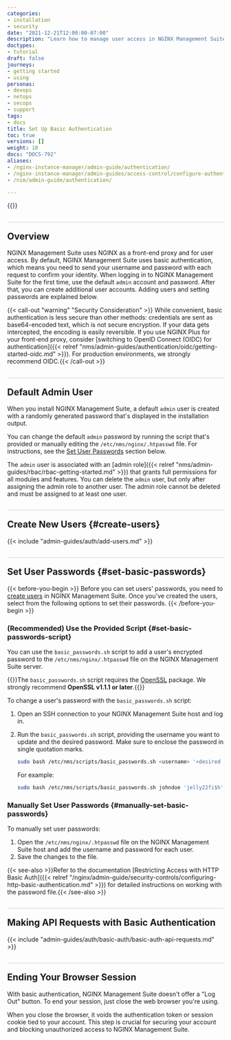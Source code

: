 ```yaml
---
categories:
- installation
- security
date: "2021-12-21T12:00:00-07:00"
description: "Learn how to manage user access in NGINX Management Suite using basic authentication with NGINX as a front-end proxy. This guide covers first-time login, creating additional users, and setting passwords."
doctypes:
- tutorial
draft: false
journeys:
- getting started
- using
personas:
- devops
- netops
- secops
- support
tags:
- docs
title: Set Up Basic Authentication
toc: true
versions: []
weight: 10
docs: "DOCS-792"
aliases:
- /nginx-instance-manager/admin-guide/authentication/
- /nginx-instance-manager/admin-guides/access-control/configure-authentication/
- /nim/admin-guide/authentication/

---
```


{{<custom-styles>}}

<style>
h2 {
  border-top: 1px solid #ccc;
  padding-top:20px;
}
</style>

## Overview

NGINX Management Suite uses NGINX as a front-end proxy and for user access. By default, NGINX Management Suite uses basic authentication, which means you need to send your username and password with each request to confirm your identity. When logging in to NGINX Management Suite for the first time, use the default `admin` account and password. After that, you can create additional user accounts. Adding users and setting passwords are explained below.

{{< call-out "warning" "Security Consideration" >}} While convenient, basic authentication is less secure than other methods: credentials are sent as base64-encoded text, which is not secure encryption. If your data gets intercepted, the encoding is easily reversible. If you use NGINX Plus for your front-end proxy, consider [switching to OpenID Connect (OIDC) for authentication]({{< relref "nms/admin-guides/authentication/oidc/getting-started-oidc.md" >}}). For production environments, we strongly recommend OIDC.{{< /call-out >}}

## Default Admin User

When you install NGINX Management Suite, a default `admin` user is created with a randomly generated password that's displayed in the installation output.

You can change the default `admin` password by running the script that's provided or manually editing the `/etc/nms/nginx/.htpasswd` file. For instructions, see the [Set User Passwords](#set-basic-passwords) section below.

The `admin` user is associated with an [admin role]({{< relref "nms/admin-guides/rbac/rbac-getting-started.md" >}}) that grants full permissions for all modules and features. You can delete the `admin` user, but only after assigning the admin role to another user. The admin role cannot be deleted and must be assigned to at least one user.

## Create New Users {#create-users}

{{< include "admin-guides/auth/add-users.md" >}}

## Set User Passwords {#set-basic-passwords}

{{< before-you-begin >}}
Before you can set users' passwords, you need to [create users](#create-users) in NGINX Management Suite. Once you've created the users, select from the following options to set their passwords.
{{< /before-you-begin >}}

### (Recommended) Use the Provided Script {#set-basic-passwords-script}

You can use the `basic_passwords.sh` script to add a user's encrypted password to the `/etc/nms/nginx/.htpasswd` file on the NGINX Management Suite server. 

{{<note>}}The `basic_passwords.sh` script requires the [OpenSSL](https://www.openssl.org) package. We strongly recommend **OpenSSL v1.1.1 or later**.{{</note>}}

To change a user's password with the `basic_passwords.sh` script:

1. Open an SSH connection to your NGINX Management Suite host and log in.
2. Run the `basic_passwords.sh` script, providing the username you want to update and the desired password. Make sure to enclose the password in single quotation marks.

    ```bash
    sudo bash /etc/nms/scripts/basic_passwords.sh <username> '<desired password>'
    ```

    For example:

    ```bash
    sudo bash /etc/nms/scripts/basic_passwords.sh johndoe 'jelly22fi$h'
    ```

### Manually Set User Passwords {#manually-set-basic-passwords}

To manually set user passwords:

1. Open the `/etc/nms/nginx/.htpasswd` file on the NGINX Management Suite host and add the username and password for each user. 
2. Save the changes to the file.

{{< see-also >}}Refer to the documentation [Restricting Access with HTTP Basic Auth]({{< relref "/nginx/admin-guide/security-controls/configuring-http-basic-authentication.md" >}}) for detailed instructions on working with the password file.{{< /see-also >}}


## Making API Requests with Basic Authentication

{{< include "admin-guides/auth/basic-auth/basic-auth-api-requests.md" >}}

## Ending Your Browser Session

With basic authentication, NGINX Management Suite doesn't offer a "Log Out" button. To end your session, just close the web browser you're using.

When you close the browser, it voids the authentication token or session cookie tied to your account. This step is crucial for securing your account and blocking unauthorized access to NGINX Management Suite.
